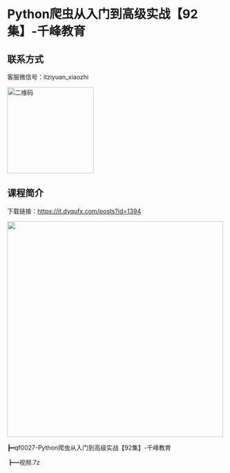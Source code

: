 # Python爬虫从入门到高级实战【92集】-千峰教育

## 联系方式

客服微信号：itziyuan_xiaozhi

<img src="https://ziyuanyun.oss-cn-guangzhou.aliyuncs.com/common/20240614073449/666b82192834a.jpg" width="200" height="200" alt="二维码">

## 课程简介

下载链接：https://it.dyqufx.com/posts?id=1394

<img src="https://ziyuanyun.oss-cn-guangzhou.aliyuncs.com/yun/20240515153925/664466ad25177.jpg" width="500" alt="">

  ┣━qf0027-Python爬虫从入门到高级实战【92集】-千峰教育

 ┣━视频.7z

  